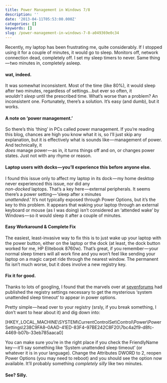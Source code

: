 ```yaml
---
title: Power Management in Windows 7/8
description: ''
date: '2013-04-11T05:53:00.000Z'
categories: []
keywords: []
slug: /power-management-in-windows-7-8-a049369e0c34
---
```


Recently, my laptop has been frustrating me, quite considerably. If I stopped using it for a couple of minutes, it would go to sleep. Monitors off, network connection dead, completely off. I set my sleep timers to never. Same thing — two minutes in, completely asleep.

#### wat, indeed.

It was somewhat inconsistent. Most of the time (like 80%), it would sleep after two minutes, regardless of settings…but ever so often, it  
_wouldn’t sleep_ until the prescribed time. What’s worse than a problem? An inconsistent one. Fortunately, there’s a solution. It’s easy (and dumb), but it works.

#### A note on ‘power management.’

So there’s this ‘thing’ in PCs called power management. If you’re reading this blog, chances are high you know what it is, so I’ll just skip any explanation, but it is effectively what is sounds like — management of power. And technically, it  
_does_ manage power — as in, it turns things off and on, or changes power states. Just not with any rhyme or reason.

#### Laptop users with docks — you’ll experience this before anyone else.

I found this issue only to affect my laptop in its dock — my home desktop never experienced this issue, nor did any  
_non-docked_ laptops. That’s a key here — external peripherals. It seems there’s a power setting — ‘sleep after x minutes  
_unattended_.’ It’s not typically exposed through Power Options, but it’s the key to this problem. It appears that waking your laptop through an external keyboard or mouse (as I was doing) isn’t considered an ‘attended wake’ by Windows — so it would sleep it after a couple of minutes.

#### Easy Workaround & Complete Fix

The easiest, least-invasive way to fix this is to just wake up your laptop with the power button, either on the laptop or the dock (at least, the dock button worked for me, HP Elitebook 8760w). That’s great, if you remember — your normal sleep timers will all work fine and you won’t feel like sending your laptop on a magic carpet ride through the nearest window. The permanent fix isn’t much worse, but it does involve a new registry key.

#### Fix it for good.

Thanks to lots of googling, I found that the marvels over at [sevenforums](http://www.sevenforums.com/tutorials/246364-power-options-add-system-unattended-sleep-timeout.html) had published the registry settings necessary to get the mysterious ‘system unattended sleep timeout’ to appear in power options.

Pretty simple — head over to your registry (srsly, if you break something, I don’t want to hear about it) and dig down into:

\[HKEY\_LOCAL\_MACHINE\\SYSTEM\\CurrentControlSet\\Control\\Power\\PowerSettings\\238C9FA8–0AAD-41ED-83F4–97BE242C8F20\\7bc4a2f9-d8fc-4469-b07b-33eb785aaca0\]

You can make sure you’re in the right place if you check the FriendlyName key — it’ll say something like ‘System unattended sleep timeout’ (or whatever it is in your language). Change the Attributes DWORD to 2, reopen Power Options (you may need to reboot) and you should see the option now available. It’ll probably something _completely silly_ like two minutes.

#### See? Silly.